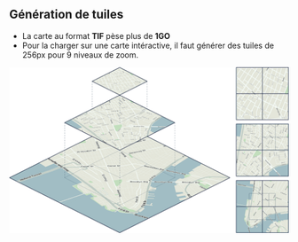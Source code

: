 ## Génération de tuiles

- La carte au format **TIF** pèse plus de **1GO**
- Pour la charger sur une carte intéractive, il faut générer des tuiles de 256px pour 9 niveaux de zoom.

![tuiles](assets/tiles.png)
